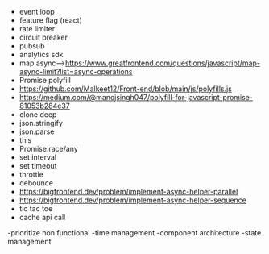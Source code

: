 - event loop
- feature flag (react)
- rate limiter
- circuit breaker
- pubsub
- analytics sdk
- map async-->https://www.greatfrontend.com/questions/javascript/map-async-limit?list=async-operations
- Promise polyfill
- https://github.com/Malkeet12/Front-end/blob/main/js/polyfills.js
- https://medium.com/@manojsingh047/polyfill-for-javascript-promise-81053b284e37
- clone deep
- json.stringify
- json.parse
- this
- Promise.race/any
- set interval
- set timeout
- throttle
- debounce
- https://bigfrontend.dev/problem/implement-async-helper-parallel
- https://bigfrontend.dev/problem/implement-async-helper-sequence
- tic tac toe
- cache api call

-prioritize non functional
-time management
-component architecture
-state management